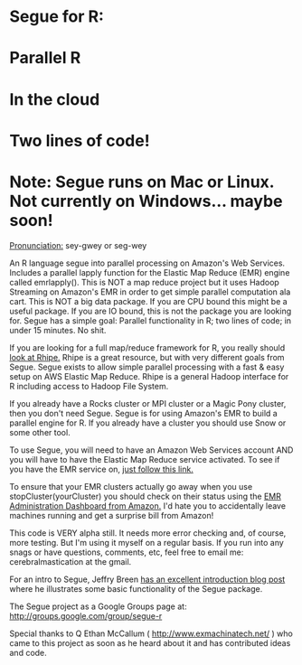 # **Segue for R:** #
# Parallel R #
# In the cloud #
# Two lines of code! #

# Note: Segue runs on Mac or Linux. Not currently on Windows... maybe soon! #

[Pronunciation:](http://dictionary.reference.com/browse/segue) sey-gwey or seg-wey


An R language segue into parallel processing on Amazon's Web Services. Includes a parallel lapply function for the Elastic Map Reduce (EMR) engine called emrlapply(). This is NOT a map reduce project but it uses Hadoop Streaming on Amazon's EMR in order to get simple parallel computation ala cart. This is NOT a big data package. If you are CPU bound this might be a useful package. If you are IO bound, this is not the package you are looking for. Segue has a simple goal: Parallel functionality in R; two lines of code; in under 15 minutes. No shit.

If you are looking for a full map/reduce framework for R, you really should [look at Rhipe.](http://www.stat.purdue.edu/~sguha/rhipe/doc/html/index.html) Rhipe is a great resource, but with very different goals from Segue. Segue exists to allow simple parallel processing with a fast & easy setup on AWS Elastic Map Reduce. Rhipe is a general Hadoop interface for R including access to Hadoop File System.

If you already have a Rocks cluster or MPI cluster or a Magic Pony cluster, then you don't need Segue. Segue is for using Amazon's EMR to build a parallel engine for R. If you already have a cluster you should use Snow or some other tool.

To use Segue, you will need to have an Amazon Web Services account AND you will have to have the Elastic Map Reduce service activated. To see if you have the EMR service on, [just follow this link.](https://aws-portal.amazon.com/gp/aws/developer/subscription/index.html?productCode=ElasticMapReduce)

To ensure that your EMR clusters actually go away when you use stopCluster(yourCluster) you should check on their status using the [EMR Administration Dashboard from Amazon.](https://console.aws.amazon.com/elasticmapreduce/home) I'd hate you to accidentally leave machines running and get a surprise bill from Amazon!

This code is VERY alpha still. It needs more error checking and, of course, more testing. But I'm using it myself on a regular basis. If you run into any snags or have questions, comments, etc, feel free to email me: cerebralmastication at the gmail.

For an intro to Segue, Jeffry Breen [has an excellent introduction blog post](http://jeffreybreen.wordpress.com/2011/01/10/segue-r-to-amazon-elastic-mapreduce-hadoop/) where he illustrates some basic functionality of the Segue package.

The Segue project as a Google Groups page at: http://groups.google.com/group/segue-r

Special thanks to Q Ethan McCallum ( http://www.exmachinatech.net/ ) who came to this project as soon as he heard about it and has contributed ideas and code.